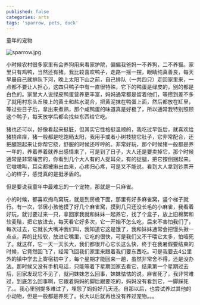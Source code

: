 ```yaml
---
published: false
categories: arts
tags: 'sparrow, pets, duck'
---
```

童年的宠物

![sparrow.jpg]({{site.baseurl}}/images/sparrow.jpg)

小时候农村很多家里有会养狗用来看家护院，偏偏我爸妈一不养狗，二不养猫。家里只有鸡鸭，当然还有猪。我比较喜欢鸭子，走路一摇一摆，眼睛纯真善良，每天早晨自己就排队下河，晚上太阳下山之前，自己排队（一共四只）走回家里来，一点都不要让人担心，这四只鸭子中有一直很特殊，它下的鸭蛋是绿皮的，别的都是白色的。家里大人说绿皮鸭蛋营养更丰富，妈妈通常都是留着他们，等攒到差不多了就用村东头丘陵上的黄土和盐水混合，把黄泥抹在鸭蛋上面，然后都放在缸里，等过些日子后，拿出来煮熟，那个咸鸭蛋的味道真是好极了，所以通常我特别照顾这个鸭子，每天放学后都会找些东西给它吃。

猪也还可以，好像看起来挺脏，但其实它性格挺温顺的，我吃过早饭后，就喜欢给猪挠痒痒，猪一般都是吃饱晒太阳，我用手或者小树枝挠它肚子，它非常配合，还把腿翘起来让你帮它挠，舒服的时候还哼哼的。非常好玩，那个时候猪一般都是养一年的，养着养着就养出感情来了，可是到了日子，大人还是要卖掉它，那个时候通常是非常痛苦的，你看到几个大人有的人捉耳朵，有的捉腿，把它按倒捆起来。它嗷嗷叫，耳朵都被揪出血来，心疼归心疼，可是又不能说。看到大人拿到钞票开心的样子，感觉真的是挺矛盾的。

但是要说我童年中最难忘的一个宠物，那就是一只麻雀。

小的时候，都喜欢掏鸟窝玩，就是到房檐下面，那里有好多麻雀窝，竖个梯子就行。有一次，邻居小孩他摸了好几个麻雀窝，摸到几只还没长毛的小麻雀，我看着好玩，就讨要过来一只，拿回家我就和妹妹一起养它，找了个盒子，放上旧棉絮和软麦秸，把它放进去，每天看它好多次，它一开始不怎么吃，后来不害怕我们了，每次过去，它就长大嘴冲我们叫，我知道它这是饿了，我和妹妹通常会把馒头揪一点点，弄的比较软，放进它嘴里，它吃的很快，可是我们又不干喂它太多，怕噎死了。就这样，它一天一天长大，我们都很开心它长这么快，终于在我暑假要结束的时候，它竟然回飞了，经常飞回我们家里来跟着我们要东西吃。可是我要去4公里外的镇中学去上寄宿初中了，每个星期才能回来一趟，虽然非常舍不得，还是没办法。那时候又没有手机电话，只能等着下星期回家去看它，结果第一个星期过去后，回家发现它不见了，就问妹妹怎么回事，妹妹怯怯的说，麻雀死了，我非常难过，到底怎么回事啊，它跟着妈妈的脚后跟要吃的，妈妈没有看到它，一脚踩死了。。我心里别提多难过了，埋怨了妈妈好几天还。自那以后，也尝试养过其他的小动物，但是一般都是养死了。长大以后就再也没有养过宠物。。。

